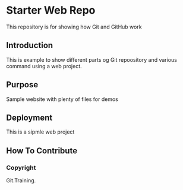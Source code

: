 # Starter Web Repo

This repository is for showing how Git and GitHub work

## Introduction

This is example to show different parts og Git repoository and various command using a web project.

## Purpose

Sample website with plenty of files for demos

## Deployment

This is  a sipmle web project
## How To Contribute

### Copyright

Git.Training.
